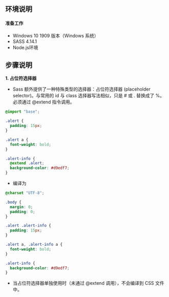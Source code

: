 ## **环境说明**

#### 准备工作

- Windows 10 1909 版本（Windows 系统）
- SASS 4.14.1
- Node.js环境

## **步骤说明**

**1. 占位符选择器**

- Sass 额外提供了一种特殊类型的选择器：占位符选择器 (placeholder selector)。与常用的 id 与 class 选择器写法相似，只是 # 或 . 替换成了 %。必须通过 @extend 指令调用。

```scss
@import "base";

.alert {
  padding: 15px;
}

.alert a {
  font-weight: bold;
}

.alert-info {
  @extend .alert;
  background-color: #d9edf7;
}
```

- 编译为

```css
@charset "UTF-8";

.body {
  margin: 0;
  padding: 0;
}

.alert .alert-info {
  padding: 15px;
}

.alert a, .alert-info a {
  font-weight: bold;
}

.alert-info {
  background-color: #d9edf7;
}
```

- 当占位符选择器单独使用时（未通过 @extend 调用），不会编译到 CSS 文件中。